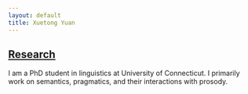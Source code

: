 ```yaml
---
layout: default
title: Xuetong Yuan
---
```

## [Research](https://kathyuan28.github.io/p/research)

I am a PhD student in linguistics at University of Connecticut. I primarily work on semantics, pragmatics, and their interactions with prosody.
